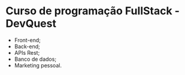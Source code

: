 # Curso de programação FullStack - DevQuest 

* Front-end;
* Back-end;
* APIs Rest;
* Banco de dados;
* Marketing pessoal.
